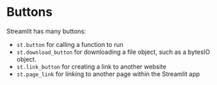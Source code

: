 # Buttons

Streamlit has many buttons:

* `st.button` for calling a function to run
* `st.download_button` for downloading a file object, such as a bytesIO object.
* `st.link_button` for creating a link to another website
* `st.page_link` for linking to another page within the Streamlit app 